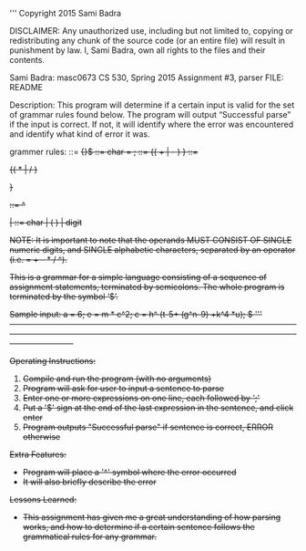 '''
Copyright 2015 Sami Badra

DISCLAIMER: Any unauthorized use, including but not limited to, copying or redistributing any chunk of the source code (or an entire file) will result in punishment by law. I, Sami Badra, own all rights to the files and their contents.

Sami Badra: masc0673
CS 530, Spring 2015
Assignment #3, parser
FILE: README

Description:
This program will determine if a certain input is valid for the set of grammar rules found below. The program will output “Successful parse” if the input is correct. If not, it will identify where the error was encountered and identify what kind of error it was.

grammer rules:
    <Z> ::= <S> {<S>}$
    <S> ::= char = <E>;
    <E> ::= <V> {( + | - ) <V>}
    <V> ::= <P> {( * | / ) <P>}
    <P> ::= <C> ^ <P> | <C>
    <C> ::= char | ( <E> ) | digit

NOTE: It is important to note that the operands MUST CONSIST OF SINGLE numeric digits, and SINGLE alphabetic characters, separated by an operator (i.e. = + - * / ^).

This is a grammar for a simple language consisting of a sequence of assignment statements, terminated by semicolons. The whole program is terminated by the symbol ‘$’.

Sample input:
a = 6; e = m * c^2; c = h^ (t-5+ (g^n-9) +k^4 *u); $
'''
————————————————————————————————————————————————————————————————————————————————

Operating Instructions:
1. Compile and run the program (with no arguments)
2. Program will ask for user to input a sentence to parse
3. Enter one or more expressions on one line, each followed by ';'
4. Put a '$' sign at the end of the last expression in the sentence, and click enter
4. Program outputs "Successful parse" if sentence is correct, ERROR otherwise


Extra Features:
- Program will place a '^' symbol where the error occurred
- It will also briefly describe the error


Lessons Learned:
- This assignment has given me a great understanding of how parsing works, and how to determine if a certain sentence follows the grammatical rules for any grammar.
